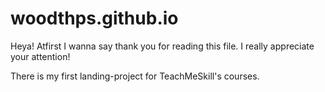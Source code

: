 # woodthps.github.io
Heya! Atfirst I wanna say thank you for reading this file. I really appreciate your attention!

There is my first landing-project for TeachMeSkill's courses. 
